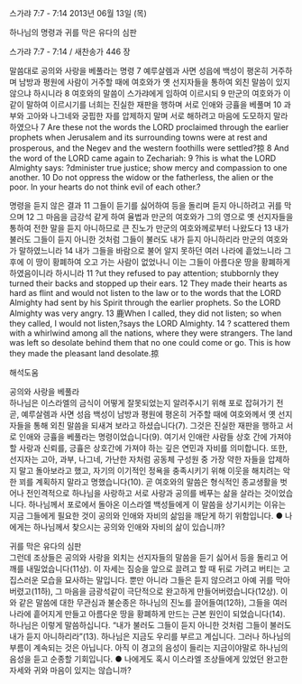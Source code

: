 스가랴 7:7 - 7:14 
2013년 06월 13일 (목)

하나님의 명령과 귀를 막은 유다의 심판



스가랴 7:7 - 7:14 / 새찬송가 446 장


말씀대로 공의와 사랑을 베풀라는 명령
7 예루살렘과 사면 성읍에 백성이 평온히 거주하며 남방과 평원에 사람이 거주할 때에 여호와가 옛 선지자들을 통하여 외친 말씀이 있지 않으냐 하시니라 8 여호와의 말씀이 스가랴에게 임하여 이르시되 9 만군의 여호와가 이같이 말하여 이르시기를 너희는 진실한 재판을 행하며 서로 인애와 긍휼을 베풀며 10 과부와 고아와 나그네와 궁핍한 자를 압제하지 말며 서로 해하려고 마음에 도모하지 말라 하였으나
7 Are these not the words the LORD proclaimed through the earlier prophets when Jerusalem and its surrounding towns were at rest and prosperous, and the Negev and the western foothills were settled?掠 8 And the word of the LORD came again to Zechariah: 9 ?his is what the LORD Almighty says: ?dminister true justice; show mercy and compassion to one another. 10 Do not oppress the widow or the fatherless, the alien or the poor. In your hearts do not think evil of each other.?  

명령을 듣지 않은 결과 
11 그들이 듣기를 싫어하여 등을 돌리며 듣지 아니하려고 귀를 막으며 12 그 마음을 금강석 같게 하여 율법과 만군의 여호와가 그의 영으로 옛 선지자들을 통하여 전한 말을 듣지 아니하므로 큰 진노가 만군의 여호와께로부터 나왔도다 13 내가 불러도 그들이 듣지 아니한 것처럼 그들이 불러도 내가 듣지 아니하리라 만군의 여호와가 말하였느니라 14 내가 그들을 바람으로 불어 알지 못하던 여러 나라에 흩었느니라 그 후에 이 땅이 황폐하여 오고 가는 사람이 없었나니 이는 그들이 아름다운 땅을 황폐하게 하였음이니라 하시니라
11 ?ut they refused to pay attention; stubbornly they turned their backs and stopped up their ears. 12 They made their hearts as hard as flint and would not listen to the law or to the words that the LORD Almighty had sent by his Spirit through the earlier prophets. So the LORD Almighty was very angry. 13 鹿When I called, they did not listen; so when they called, I would not listen,?says the LORD Almighty. 14 ? scattered them with a whirlwind among all the nations, where they were strangers. The land was left so desolate behind them that no one could come or go. This is how they made the pleasant land desolate.掠

해석도움





공의와 사랑을 베풀라  
하나님은 이스라엘의 금식이 어떻게 잘못되었는지 알려주시기 위해 포로 잡혀가기 전 곧, 예루살렘과 사면 성읍 백성이 남방과 평원에 평온히 거주할 때에 여호와께서 옛 선지자들을 통해 외친 말씀을 되새겨 보라고 하셨습니다(7). 그것은 진실한 재판을 행하고 서로 인애와 긍휼을 베풀라는 명령이었습니다(9). 여기서 인애란 사람들 상호 간에 가져야 할 사랑과 신뢰를, 긍휼은 상호간에 가져야 하는 깊은 연민과 자비를 의미합니다. 또한, 선지자는 고아, 과부, 나그네, 가난한 자처럼 공동체 구성원 중 가장 약한 자들을 압제하지 말고 돌아보라고 했고, 자기의 이기적인 정욕을 충족시키기 위해 이웃을 해치려는 악한 꾀를 계획하지 말라고 명했습니다(10). 곧 여호와의 말씀은 형식적인 종교생활을 벗어나 전인격적으로 하나님을 사랑하고 서로 사랑과 공의를 베푸는 삶을 살라는 것이었습니다. 하나님께서 포로에서 돌아온 이스라엘 백성들에게 이 말씀을 상기시키는 이유는 지금 그들에게 필요한 것이 공의와 인애와 자비의 삶임을 깨닫게 하기 위함입니다. 
● 나에게는 하나님께서 찾으시는 공의와 인애와 자비의 삶이 있습니까?

귀를 막은 유다의 심판  
그런데 조상들은 공의와 사랑을 외치는 선지자들의 말씀을 듣기 싫어서 등을 돌리고 어깨를 내밀었습니다(11상). 이 자세는 짐승을 앞으로 끌려고 할 때 뒤로 가려고 버티는 고집스러운 모습을 묘사하는 말입니다. 뿐만 아니라 그들은 듣지 않으려고 아예 귀를 막아버렸고(11하), 그 마음을 금광석같이 극단적으로 완고하게 만들어버렸습니다(12상). 이와 같은 말씀에 대한 무관심과 불순종은 하나님의 진노를 끌어들여(12하), 그들을 여러 나라에 흩어지게 만들고 아름다운 땅을 황폐하게 만드는 근본 원인이 되었습니다(14). 하나님은 이렇게 말씀하십니다. “내가 불러도 그들이 듣지 아니한 것처럼 그들이 불러도 내가 듣지 아니하리라”(13). 하나님은 지금도 우리를 부르고 계십니다. 그러나 하나님의 부름이 계속되는 것은 아닙니다. 아직 이 경고의 음성이 들리는 지금이야말로 하나님의 음성을 듣고 순종할 기회입니다. 
● 나에게도 혹시 이스라엘 조상들에게 있었던 완고한 자세와 귀와 마음이 있지는 않습니까?